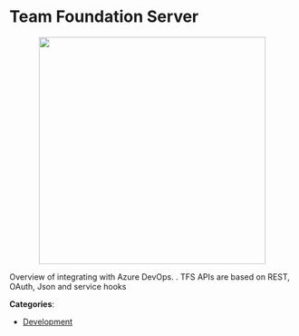 # Team Foundation Server
<p align="center">
    <img width="400" src="https://raw.githubusercontent.com/apis-list/apis-list/apis/team-foundation-server/logo_256x256.png" />
</p>

Overview of integrating with Azure DevOps. . TFS APIs are based on REST, OAuth, Json and service hooks



**Categories**:

- [Development](https://github.com/apis-list/apis-list#development)



